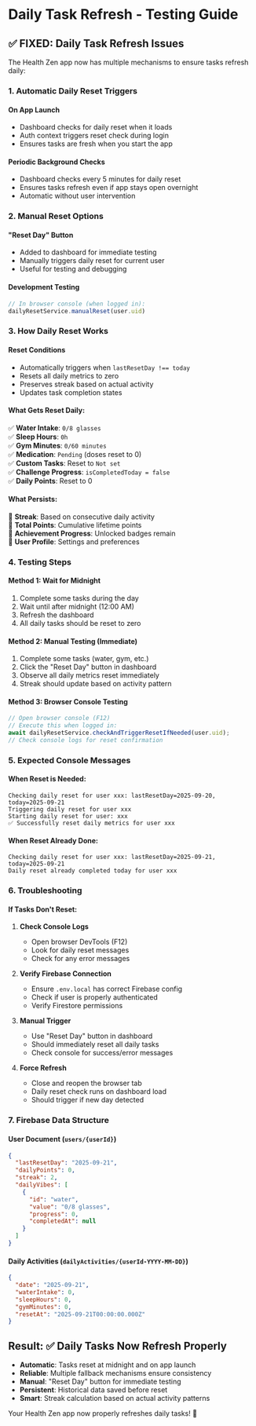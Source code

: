 # Daily Task Refresh - Testing Guide

## ✅ **FIXED: Daily Task Refresh Issues**

The Health Zen app now has multiple mechanisms to ensure tasks refresh daily:

### **1. Automatic Daily Reset Triggers**

#### **On App Launch**
- Dashboard checks for daily reset when it loads
- Auth context triggers reset check during login
- Ensures tasks are fresh when you start the app

#### **Periodic Background Checks** 
- Dashboard checks every 5 minutes for daily reset
- Ensures tasks refresh even if app stays open overnight
- Automatic without user intervention

### **2. Manual Reset Options**

#### **"Reset Day" Button**
- Added to dashboard for immediate testing
- Manually triggers daily reset for current user
- Useful for testing and debugging

#### **Development Testing**
```javascript
// In browser console (when logged in):
dailyResetService.manualReset(user.uid)
```

### **3. How Daily Reset Works**

#### **Reset Conditions**
- Automatically triggers when `lastResetDay !== today`
- Resets all daily metrics to zero
- Preserves streak based on actual activity
- Updates task completion states

#### **What Gets Reset Daily:**
✅ **Water Intake**: `0/8 glasses`  
✅ **Sleep Hours**: `0h`  
✅ **Gym Minutes**: `0/60 minutes`  
✅ **Medication**: `Pending` (doses reset to 0)  
✅ **Custom Tasks**: Reset to `Not set`  
✅ **Challenge Progress**: `isCompletedToday = false`  
✅ **Daily Points**: Reset to 0  

#### **What Persists:**
🔄 **Streak**: Based on consecutive daily activity  
🔄 **Total Points**: Cumulative lifetime points  
🔄 **Achievement Progress**: Unlocked badges remain  
🔄 **User Profile**: Settings and preferences  

### **4. Testing Steps**

#### **Method 1: Wait for Midnight**
1. Complete some tasks during the day
2. Wait until after midnight (12:00 AM)
3. Refresh the dashboard
4. All daily tasks should be reset to zero

#### **Method 2: Manual Testing (Immediate)**
1. Complete some tasks (water, gym, etc.)
2. Click the "Reset Day" button in dashboard
3. Observe all daily metrics reset immediately
4. Streak should update based on activity pattern

#### **Method 3: Browser Console Testing**
```javascript
// Open browser console (F12)
// Execute this when logged in:
await dailyResetService.checkAndTriggerResetIfNeeded(user.uid);
// Check console logs for reset confirmation
```

### **5. Expected Console Messages**

#### **When Reset is Needed:**
```
Checking daily reset for user xxx: lastResetDay=2025-09-20, today=2025-09-21
Triggering daily reset for user xxx
Starting daily reset for user: xxx
✅ Successfully reset daily metrics for user xxx
```

#### **When Reset Already Done:**
```
Checking daily reset for user xxx: lastResetDay=2025-09-21, today=2025-09-21  
Daily reset already completed today for user xxx
```

### **6. Troubleshooting**

#### **If Tasks Don't Reset:**

1. **Check Console Logs**
   - Open browser DevTools (F12)
   - Look for daily reset messages
   - Check for any error messages

2. **Verify Firebase Connection**
   - Ensure `.env.local` has correct Firebase config
   - Check if user is properly authenticated
   - Verify Firestore permissions

3. **Manual Trigger**
   - Use "Reset Day" button in dashboard
   - Should immediately reset all daily tasks
   - Check console for success/error messages

4. **Force Refresh**
   - Close and reopen the browser tab
   - Daily reset check runs on dashboard load
   - Should trigger if new day detected

### **7. Firebase Data Structure**

#### **User Document** (`users/{userId}`)
```json
{
  "lastResetDay": "2025-09-21",
  "dailyPoints": 0,
  "streak": 2,
  "dailyVibes": [
    {
      "id": "water",
      "value": "0/8 glasses", 
      "progress": 0,
      "completedAt": null
    }
  ]
}
```

#### **Daily Activities** (`dailyActivities/{userId-YYYY-MM-DD}`)
```json
{
  "date": "2025-09-21",
  "waterIntake": 0,
  "sleepHours": 0, 
  "gymMinutes": 0,
  "resetAt": "2025-09-21T00:00:00.000Z"
}
```

## **Result: ✅ Daily Tasks Now Refresh Properly**

- **Automatic**: Tasks reset at midnight and on app launch
- **Reliable**: Multiple fallback mechanisms ensure consistency
- **Manual**: "Reset Day" button for immediate testing
- **Persistent**: Historical data saved before reset
- **Smart**: Streak calculation based on actual activity patterns

Your Health Zen app now properly refreshes daily tasks! 🎉